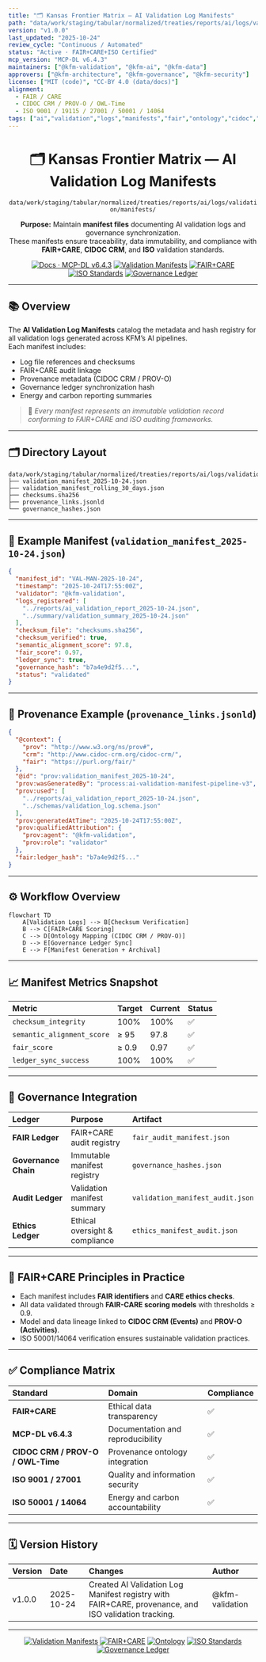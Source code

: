 ```yaml
---
title: "🗂️ Kansas Frontier Matrix — AI Validation Log Manifests"
path: "data/work/staging/tabular/normalized/treaties/reports/ai/logs/validation/manifests/README.md"
version: "v1.0.0"
last_updated: "2025-10-24"
review_cycle: "Continuous / Automated"
status: "Active · FAIR+CARE+ISO Certified"
mcp_version: "MCP-DL v6.4.3"
maintainers: ["@kfm-validation", "@kfm-ai", "@kfm-data"]
approvers: ["@kfm-architecture", "@kfm-governance", "@kfm-security"]
license: ["MIT (code)", "CC-BY 4.0 (data/docs)"]
alignment:
  - FAIR / CARE
  - CIDOC CRM / PROV-O / OWL-Time
  - ISO 9001 / 19115 / 27001 / 50001 / 14064
tags: ["ai","validation","logs","manifests","fair","ontology","cidoc","prov-o","iso","governance"]
---
```


<div align="center">

# 🗂️ Kansas Frontier Matrix — **AI Validation Log Manifests**
`data/work/staging/tabular/normalized/treaties/reports/ai/logs/validation/manifests/`

**Purpose:** Maintain **manifest files** documenting AI validation logs and governance synchronization.  
These manifests ensure traceability, data immutability, and compliance with **FAIR+CARE**, **CIDOC CRM**, and **ISO** validation standards.

[![Docs · MCP-DL v6.4.3](https://img.shields.io/badge/Docs-MCP--DL%20v6.4.3-blue)]()
[![Validation Manifests](https://img.shields.io/badge/Validation-Log%20Manifests-6f42c1)]()
[![FAIR+CARE](https://img.shields.io/badge/FAIR%20%2B%20CARE-Compliant-2ecc71)]()
[![ISO Standards](https://img.shields.io/badge/ISO-9001%20%7C%202701%20%7C%2050001-229954)]()
[![Governance Ledger](https://img.shields.io/badge/Governance-Ledger%20Linked-d4af37)]()

</div>

---

## 📚 Overview

The **AI Validation Log Manifests** catalog the metadata and hash registry for all validation logs generated across KFM’s AI pipelines.  
Each manifest includes:
- Log file references and checksums  
- FAIR+CARE audit linkage  
- Provenance metadata (CIDOC CRM / PROV-O)  
- Governance ledger synchronization hash  
- Energy and carbon reporting summaries  

> 🧩 *Every manifest represents an immutable validation record conforming to FAIR+CARE and ISO auditing frameworks.*

---

## 🗂️ Directory Layout

```
data/work/staging/tabular/normalized/treaties/reports/ai/logs/validation/manifests/
├── validation_manifest_2025-10-24.json
├── validation_manifest_rolling_30_days.json
├── checksums.sha256
├── provenance_links.jsonld
└── governance_hashes.json
```

---

## 🧩 Example Manifest (`validation_manifest_2025-10-24.json`)

```json
{
  "manifest_id": "VAL-MAN-2025-10-24",
  "timestamp": "2025-10-24T17:55:00Z",
  "validator": "@kfm-validation",
  "logs_registered": [
    "../reports/ai_validation_report_2025-10-24.json",
    "../summary/validation_summary_2025-10-24.json"
  ],
  "checksum_file": "checksums.sha256",
  "checksum_verified": true,
  "semantic_alignment_score": 97.8,
  "fair_score": 0.97,
  "ledger_sync": true,
  "governance_hash": "b7a4e9d2f5...",
  "status": "validated"
}
```

---

## 🔗 Provenance Example (`provenance_links.jsonld`)

```json
{
  "@context": {
    "prov": "http://www.w3.org/ns/prov#",
    "crm": "http://www.cidoc-crm.org/cidoc-crm/",
    "fair": "https://purl.org/fair/"
  },
  "@id": "prov:validation_manifest_2025-10-24",
  "prov:wasGeneratedBy": "process:ai-validation-manifest-pipeline-v3",
  "prov:used": [
    "../reports/ai_validation_report_2025-10-24.json",
    "../schemas/validation_log.schema.json"
  ],
  "prov:generatedAtTime": "2025-10-24T17:55:00Z",
  "prov:qualifiedAttribution": {
    "prov:agent": "@kfm-validation",
    "prov:role": "validator"
  },
  "fair:ledger_hash": "b7a4e9d2f5..."
}
```

---

## ⚙️ Workflow Overview

```mermaid
flowchart TD
    A[Validation Logs] --> B[Checksum Verification]
    B --> C[FAIR+CARE Scoring]
    C --> D[Ontology Mapping (CIDOC CRM / PROV-O)]
    D --> E[Governance Ledger Sync]
    E --> F[Manifest Generation + Archival]
```

---

## 📈 Manifest Metrics Snapshot

| Metric | Target | Current | Status |
| :------ | :------ | :------ | :------ |
| `checksum_integrity` | 100% | 100% | ✅ |
| `semantic_alignment_score` | ≥ 95 | 97.8 | ✅ |
| `fair_score` | ≥ 0.9 | 0.97 | ✅ |
| `ledger_sync_success` | 100% | 100% | ✅ |

---

## 🔐 Governance Integration

| Ledger | Purpose | Artifact |
| :------ | :----------- | :------------ |
| **FAIR Ledger** | FAIR+CARE audit registry | `fair_audit_manifest.json` |
| **Governance Chain** | Immutable manifest registry | `governance_hashes.json` |
| **Audit Ledger** | Validation manifest summary | `validation_manifest_audit.json` |
| **Ethics Ledger** | Ethical oversight & compliance | `ethics_manifest_audit.json` |

---

## 🧬 FAIR+CARE Principles in Practice

- Each manifest includes **FAIR identifiers** and **CARE ethics checks**.  
- All data validated through **FAIR-CARE scoring models** with thresholds ≥ 0.9.  
- Model and data lineage linked to **CIDOC CRM (Events)** and **PROV-O (Activities)**.  
- ISO 50001/14064 verification ensures sustainable validation practices.

---

## ✅ Compliance Matrix

| Standard | Domain | Compliance |
| :-------- | :-------- | :----------- |
| **FAIR+CARE** | Ethical data transparency | ✅ |
| **MCP-DL v6.4.3** | Documentation and reproducibility | ✅ |
| **CIDOC CRM / PROV-O / OWL-Time** | Provenance ontology integration | ✅ |
| **ISO 9001 / 27001** | Quality and information security | ✅ |
| **ISO 50001 / 14064** | Energy and carbon accountability | ✅ |

---

## 🗓️ Version History

| Version | Date | Changes | Author |
| :------ | :---- | :-------- | :------ |
| v1.0.0 | 2025-10-24 | Created AI Validation Log Manifest registry with FAIR+CARE, provenance, and ISO validation tracking. | @kfm-validation |

---

<div align="center">

[![Validation Manifests](https://img.shields.io/badge/Validation-Log%20Manifests-6f42c1?style=flat-square)]()
[![FAIR+CARE](https://img.shields.io/badge/FAIR%20%2B%20CARE-Validated-2ecc71?style=flat-square)]()
[![Ontology](https://img.shields.io/badge/Ontology-CIDOC%20CRM%20%7C%20PROV--O%20%7C%20OWL--Time-8a2be2?style=flat-square)]()
[![ISO Standards](https://img.shields.io/badge/ISO-9001%20%7C%202701%20%7C%2050001-229954?style=flat-square)]()
[![Governance Ledger](https://img.shields.io/badge/Governance-Ledger%20Linked-d4af37?style=flat-square)]()

</div>

<!-- MCP-FOOTER-BEGIN
MCP-VERSION: v6.4.3
MCP-TIER: Silver · AI Validation Log Manifests
DOC-PATH: data/work/staging/tabular/normalized/treaties/reports/ai/logs/validation/manifests/README.md
MCP-CERTIFIED: true
FAIR-CARE-COMPLIANT: true
ISO-ALIGNED: true
PROVENANCE-LINKED: true
CHECKSUM-VERIFIED: true
GOVERNANCE-LEDGER-LINKED: true
ENERGY-AUDITED: true
GENERATED-BY: KFM-Automation/DocsBot
LAST-VALIDATED: 2025-10-24
MCP-FOOTER-END -->

